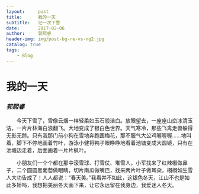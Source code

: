 ```yaml
---
layout:     post
title:      我的一天
subtitle:   记一次下雪
date:       2017-02-06
author:     郭熙睿
header-img: img/post-bg-re-vs-ng2.jpg
catalog: true
tags:
    - Blog
---
```


# 我的一天
### _郭熙睿_

　　今天下雪了，雪像云烟一样轻柔如玉石般洁白。放眼望去，一座座山峦冰清玉洁，一片片林海白浪翻飞。大地变成了银白色世界。天气寒冷，那些飞禽走兽躲得无影无踪。只有我那门前小狗在雪地奔跑画梅花，那不服气大公鸡喔喔喔……地叫着，脚下不停地画着竹叶，游泳小健将鸭子眼睁睁地看着池塘变成大圆镜，只有在池塘边走着，后面画着一片片枫叶。

　　小朋友们一个个都在那中滚雪球、打雪仗、堆雪人，小军找来了红辣椒做鼻子，二个圆圆黑葡萄做眼睛，切片南瓜做嘴巴，找来两片叶子做耳朵，栩栩如生雪人大功告成了！人人都说：“春天美。”我看并不如此，这银色冬天，江山不也是如此多娇吗，我想把美丽冬天画下来，让它永远留在我身边，我爱迷人冬天。

